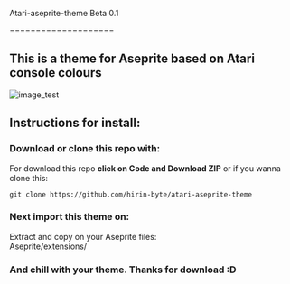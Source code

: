  Atari-aseprite-theme Beta 0.1

====================
##  This is a theme for Aseprite based on Atari console colours

 ![image_test](https://user-images.githubusercontent.com/76855526/118284028-fd737700-b49d-11eb-833f-5858814d97fa.png)

## Instructions for install: 

### Download or clone this repo with:

  For download this repo **click on Code and Download ZIP** or if you wanna clone this:

`git clone https://github.com/hirin-byte/atari-aseprite-theme`

### Next import this theme on:  

  Extract and copy on your Aseprite files:  
  Aseprite/extensions/
  
### And chill with your theme. Thanks for download :D 
